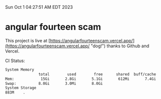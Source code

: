 Sun Oct  1 04:27:51 AM EDT 2023

# angular fourteen scam


This project is live at [https://angularfourteenscam.vercel.app/](https://angularfourteenscam.vercel.app/ "dog!") thanks to Github and Vercel.

CI Status: 

```bash
System Memory
               total        used        free      shared  buff/cache   available
Mem:            15Gi       2.8Gi       5.1Gi       612Mi       7.4Gi        11Gi
Swap:          8.0Gi       3.0Mi       8.0Gi
System Storage
883M	.
```
